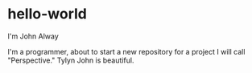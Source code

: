 # hello-world

I'm John Alway 

I'm a programmer, about to start a new repository for a project I will call "Perspective."
Tylyn John is beautiful.
